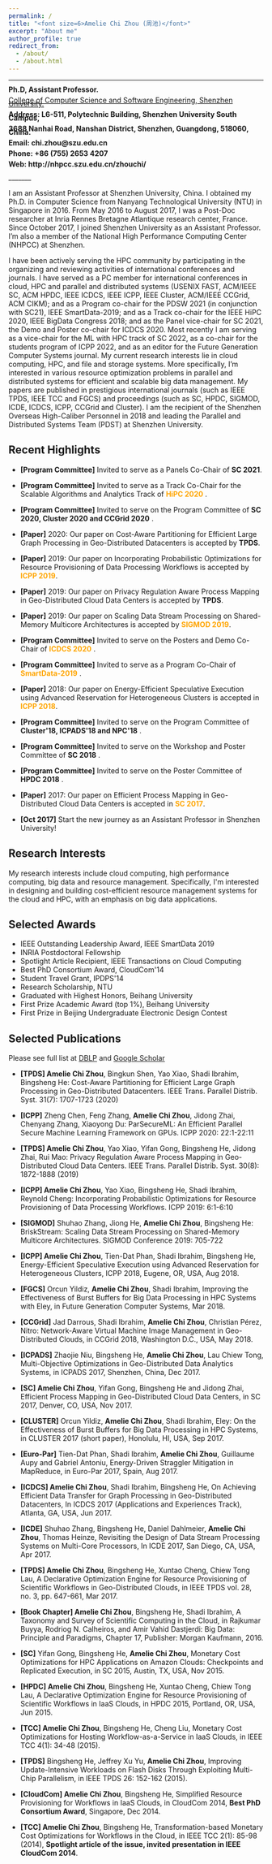 ```yaml
---
permalink: /
title: "<font size=6>Amelie Chi Zhou (周池)</font>"
excerpt: "About me"
author_profile: true
redirect_from: 
  - /about/
  - /about.html
---
```


_______
<html>
<p><b style="line-height:50%"> Ph.D, Assistant Professor. </b> </p>

<p><a href="http://csse.szu.edu.cn/" style="line-height:50%">College of Computer Science and Software Engineering, Shenzhen University.</a></p>

<p><b width="50%" style="line-height:50%"> Address: L6-511, Polytechnic Building, Shenzhen University South Campus, </b> </p>
<p><b width="50%" style="line-height:50%">3688 Nanhai Road, Nanshan District, Shenzhen, Guangdong, 518060, China.  </b> </p>

<p><b style="line-height:50%"> Email: chi.zhou@szu.edu.cn </b> </p>

<p><b style="line-height:50%"> Phone: +86 (755) 2653 4207  </b></p>

<p><b style="line-height:50%"> Web: http://nhpcc.szu.edu.cn/zhouchi/  </b></p>
</html>
_______

I am an Assistant Professor at Shenzhen University, China. I obtained my Ph.D. in Computer Science from
Nanyang Technological University (NTU) in Singapore in 2016. From May 2016 to August 2017, I was a
Post-Doc researcher at Inria Rennes Bretagne Atlantique research center, France. Since October 2017, I
joined Shenzhen University as an Assistant Professor. I’m also a member of the National High Performance
Computing Center (NHPCC) at Shenzhen.

I have been actively serving the HPC community by participating in the organizing and reviewing activities
of international conferences and journals. I have served as a PC member for international conferences in
cloud, HPC and parallel and distributed systems (USENIX FAST, ACM/IEEE SC, ACM HPDC, IEEE ICDCS,
IEEE ICPP, IEEE Cluster, ACM/IEEE CCGrid, ACM CIKM); and as a Program co-chair for the PDSW 2021
(in conjunction with SC21), IEEE SmartData-2019; and as a Track co-chair for the IEEE HiPC 2020, IEEE
BigData Congress 2018; and as the Panel vice-chair for SC 2021, the Demo and Poster co-chair for ICDCS 2020. Most recently I am serving as a vice-chair for the ML with HPC track of SC 2022, as a co-chair for
the students program of ICPP 2022, and as an editor for the Future Generation Computer Systems journal.
My current research interests lie in cloud computing, HPC, and file and storage systems. More specifically,
I’m interested in various resource optimization problems in parallel and distributed systems for efficient and
scalable big data management. My papers are published in prestigious international journals (such as IEEE
TPDS, IEEE TCC and FGCS) and proceedings (such as SC, HPDC, SIGMOD, ICDE, ICDCS, ICPP, CCGrid
and Cluster). I am the recipient of the Shenzhen Overseas High-Caliber Personnel in 2018 and leading the
Parallel and Distributed Systems Team (PDST) at Shenzhen University.

Recent Highlights
----------

* **[Program Committee]** Invited to serve as a Panels Co-Chair of **SC 2021**.

* **[Program Committee]** Invited to serve as a Track Co-Chair for the Scalable Algorithms and Analytics Track of **<font color=orange>HiPC 2020</font>** .

* **[Program Committee]** Invited to serve on the Program Committee of **SC 2020, Cluster 2020 and CCGrid 2020** .

* **[Paper]** 2020: Our paper on Cost-Aware Partitioning for Efficient Large Graph Processing in Geo-Distributed Datacenters is accepted by **TPDS**.

* **[Paper]** 2019: Our paper on Incorporating Probabilistic Optimizations for Resource Provisioning of Data Processing Workflows is accepted by **<font color=orange>ICPP 2019</font>**.

* **[Paper]** 2019: Our paper on Privacy Regulation Aware Process Mapping in Geo-Distributed Cloud Data Centers is accepted by **TPDS**.

* **[Paper]** 2019: Our paper on Scaling Data Stream Processing on Shared-Memory Multicore Architectures is accepted by **<font color=orange>SIGMOD 2019</font>**.

* **[Program Committee]** Invited to serve on the Posters and Demo Co-Chair of **<font color=orange>ICDCS 2020</font>** .

* **[Program Committee]** Invited to serve as a Program Co-Chair of **<font color=orange>SmartData-2019</font>** .

* **[Paper]** 2018: Our paper on Energy-Efficient Speculative Execution using Advanced Reservation for Heterogeneous Clusters is accepted in **<font color=orange>ICPP 2018</font>**.

* **[Program Committee]** Invited to serve on the Program Committee of **Cluster'18, ICPADS'18 and NPC'18** .

* **[Program Committee]** Invited to serve on the Workshop and Poster Committee of **SC 2018** .

* **[Program Committee]** Invited to serve on the Poster Committee of **HPDC 2018** .

* **[Paper]** 2017: Our paper on Efficient Process Mapping in Geo-Distributed Cloud Data Centers is accepted in **<font color=orange>SC 2017</font>**.

* **[Oct 2017]** Start the new journey as an Assistant Professor in Shenzhen University!

Research Interests
----------

My research interests include cloud computing, high performance computing, big data and resource management. Specifically, I'm interested in designing and building cost-efficient resource management systems for the cloud and HPC, with an emphasis on big data applications.

Selected Awards
----------

* IEEE Outstanding Leadership Award, IEEE SmartData 2019
* INRIA Postdoctoral Fellowship
* Spotlight Article Recipient, IEEE Transactions on Cloud Computing
* Best PhD Consortium Award, CloudCom'14
* Student Travel Grant, IPDPS'14
* Research Scholarship, NTU
* Graduated with Highest Honors, Beihang University
* First Prize Academic Award (top 1%), Beihang University
* First Prize in Beijing Undergraduate Electronic Design Contest

Selected Publications
----------

Please see full list at [DBLP](https://dblp.org/pers/z/Zhou:Amelie_Chi) and [Google Scholar](http://scholar.google.com/citations?user=pR-IEhcAAAAJ&hl=en)

* **[TPDS] Amelie Chi Zhou**, Bingkun Shen, Yao Xiao, Shadi Ibrahim, Bingsheng He: Cost-Aware Partitioning for Efficient Large Graph Processing in Geo-Distributed Datacenters. IEEE Trans. Parallel Distrib. Syst. 31(7): 1707-1723 (2020)

* **[ICPP]** Zheng Chen, Feng Zhang, **Amelie Chi Zhou**, Jidong Zhai, Chenyang Zhang, Xiaoyong Du: ParSecureML: An Efficient Parallel Secure Machine Learning Framework on GPUs. ICPP 2020: 22:1-22:11

* **[TPDS] Amelie Chi Zhou**, Yao Xiao, Yifan Gong, Bingsheng He, Jidong Zhai, Rui Mao: Privacy Regulation Aware Process Mapping in Geo-Distributed Cloud Data Centers. IEEE Trans. Parallel Distrib. Syst. 30(8): 1872-1888 (2019)

* **[ICPP] Amelie Chi Zhou**, Yao Xiao, Bingsheng He, Shadi Ibrahim, Reynold Cheng: Incorporating Probabilistic Optimizations for Resource Provisioning of Data Processing Workflows. ICPP 2019: 6:1-6:10

* **[SIGMOD]** Shuhao Zhang, Jiong He, **Amelie Chi Zhou**, Bingsheng He: BriskStream: Scaling Data Stream Processing on Shared-Memory Multicore Architectures. SIGMOD Conference 2019: 705-722

* **[ICPP] Amelie Chi Zhou**, Tien-Dat Phan, Shadi Ibrahim, Bingsheng He, Energy-Efficient Speculative Execution using Advanced Reservation for Heterogeneous Clusters, ICPP 2018, Eugene, OR, USA, Aug 2018.

* **[FGCS]** Orcun Yildiz, **Amelie Chi Zhou**, Shadi Ibrahim, Improving the Effectiveness of Burst Buffers for Big Data Processing in HPC Systems with Eley, in Future Generation Computer Systems, Mar 2018.

* **[CCGrid]** Jad Darrous, Shadi Ibrahim, **Amelie Chi Zhou**, Christian Pérez, Nitro: Network-Aware Virtual Machine Image Management in Geo-Distributed Clouds, in CCGrid 2018, Washington D.C., USA, May 2018.

* **[ICPADS]** Zhaojie Niu, Bingsheng He, **Amelie Chi Zhou**, Lau Chiew Tong, Multi-Objective Optimizations in Geo-Distributed Data Analytics Systems, in ICPADS 2017, Shenzhen, China, Dec 2017.

* **[SC] Amelie Chi Zhou**, Yifan Gong, Bingsheng He and Jidong Zhai, Efficient Process Mapping in Geo-Distributed Cloud Data Centers, in SC 2017, Denver, CO, USA, Nov 2017.

* **[CLUSTER]** Orcun Yildiz, **Amelie Chi Zhou**, Shadi Ibrahim, Eley: On the Effectiveness of Burst Buffers for Big Data Processing in HPC Systems, in CLUSTER 2017 (short paper), Honolulu, HI, USA, Sep 2017.

* **[Euro-Par]** Tien-Dat Phan, Shadi Ibrahim, **Amelie Chi Zhou**, Guillaume Aupy and Gabriel Antoniu, Energy-Driven Straggler Mitigation in MapReduce, in Euro-Par 2017, Spain, Aug 2017.

* **[ICDCS] Amelie Chi Zhou**, Shadi Ibrahim, Bingsheng He, On Achieving Efficient Data Transfer for Graph Processing in Geo-Distributed Datacenters, In ICDCS 2017 (Applications and Experiences Track), Atlanta, GA, USA, Jun 2017.

* **[ICDE]** Shuhao Zhang, Bingsheng He, Daniel Dahlmeier, **Amelie Chi Zhou**, Thomas Heinze, Revisiting the Design of Data Stream Processing Systems on Multi-Core Processors, In ICDE 2017, San Diego, CA, USA, Apr 2017.

* **[TPDS] Amelie Chi Zhou**, Bingsheng He, Xuntao Cheng, Chiew Tong Lau, A Declarative Optimization Engine for Resource Provisioning of Scientific Workflows in Geo-Distributed Clouds, in IEEE TPDS vol. 28, no. 3, pp. 647-661, Mar 2017.

* **[Book Chapter] Amelie Chi Zhou**, Bingsheng He, Shadi Ibrahim, A Taxonomy and Survey of Scientific Computing in the Cloud, in Rajkumar Buyya, Rodriog N. Calheiros, and Amir Vahid Dastjerdi: Big Data: Principle and Paradigms, Chapter 17, Publisher: Morgan Kaufmann, 2016.

* **[SC]** Yifan Gong, Bingsheng He, **Amelie Chi Zhou**, Monetary Cost Optimizations for HPC Applications on Amazon Clouds: Checkpoints and Replicated Execution, in SC 2015, Austin, TX, USA, Nov 2015. 

* **[HPDC] Amelie Chi Zhou**, Bingsheng He, Xuntao Cheng, Chiew Tong Lau, A Declarative Optimization Engine for Resource Provisioning of Scientific Workflows in IaaS Clouds, in HPDC 2015, Portland, OR, USA, Jun 2015.

* **[TCC] Amelie Chi Zhou**, Bingsheng He, Cheng Liu, Monetary Cost Optimizations for Hosting Workflow-as-a-Service in IaaS Clouds, in IEEE TCC 4(1): 34-48 (2015).

* **[TPDS]** Bingsheng He, Jeffrey Xu Yu, **Amelie Chi Zhou**, Improving Update-Intensive Workloads on Flash Disks Through Exploiting Multi-Chip Parallelism, in IEEE TPDS 26: 152-162 (2015).

* **[CloudCom] Amelie Chi Zhou**, Bingsheng He, Simplified Resource Provisioning for Workflows in IaaS Clouds, in CloudCom 2014, **Best PhD Consortium Award**, Singapore, Dec 2014.

* **[TCC] Amelie Chi Zhou**, Bingsheng He, Transformation-based Monetary Cost Optimizations for Workflows in the Cloud, in IEEE TCC 2(1): 85-98 (2014), **Spotlight article of the issue, invited presentation in IEEE CloudCom 2014**.

